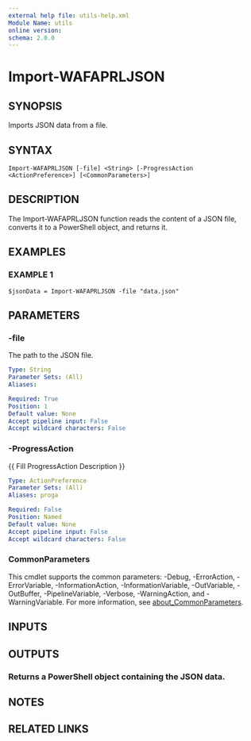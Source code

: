 ```yaml
---
external help file: utils-help.xml
Module Name: utils
online version:
schema: 2.0.0
---
```


# Import-WAFAPRLJSON

## SYNOPSIS
Imports JSON data from a file.

## SYNTAX

```
Import-WAFAPRLJSON [-file] <String> [-ProgressAction <ActionPreference>] [<CommonParameters>]
```

## DESCRIPTION
The Import-WAFAPRLJSON function reads the content of a JSON file, converts it to a PowerShell object, and returns it.

## EXAMPLES

### EXAMPLE 1
```
$jsonData = Import-WAFAPRLJSON -file "data.json"
```

## PARAMETERS

### -file
The path to the JSON file.

```yaml
Type: String
Parameter Sets: (All)
Aliases:

Required: True
Position: 1
Default value: None
Accept pipeline input: False
Accept wildcard characters: False
```

### -ProgressAction
{{ Fill ProgressAction Description }}

```yaml
Type: ActionPreference
Parameter Sets: (All)
Aliases: proga

Required: False
Position: Named
Default value: None
Accept pipeline input: False
Accept wildcard characters: False
```

### CommonParameters
This cmdlet supports the common parameters: -Debug, -ErrorAction, -ErrorVariable, -InformationAction, -InformationVariable, -OutVariable, -OutBuffer, -PipelineVariable, -Verbose, -WarningAction, and -WarningVariable. For more information, see [about_CommonParameters](http://go.microsoft.com/fwlink/?LinkID=113216).

## INPUTS

## OUTPUTS

### Returns a PowerShell object containing the JSON data.
## NOTES

## RELATED LINKS
